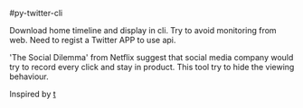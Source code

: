 #py-twitter-cli

Download home timeline and display in cli. Try to avoid monitoring from web. Need to regist a Twitter APP to use api.

'The Social Dilemma' from Netflix suggest that social media company would try to record every click and stay in product. This tool try to hide the viewing behaviour.

Inspired by [t](https://github.com/sferik/t) 
